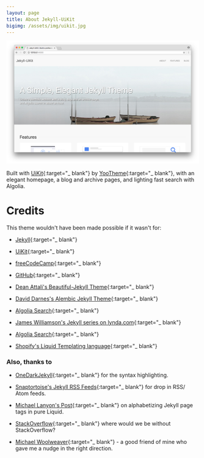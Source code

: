 ```yaml
---
layout: page
title: About Jekyll-UiKit
bigimg: /assets/img/uikit.jpg
---
```




![Jekyll-UiKit](/Screenshot.png)

Built with [UiKit](https://getuikit.com/){:target="_ blank"} by [YooTheme](https://yootheme.com/){:target="_ blank"}, with an elegant homepage, a blog and archive pages, and lighting fast search with Algolia. 

# Credits

This theme wouldn't have been made possible if it wasn't for:

* [Jekyll](https://jekyllrb.com/){:target="_ blank"}

* [UiKit](https://getuikit.com/){:target="_ blank"}

* [freeCodeCamp](https://www.freecodecamp.org/){:target="_ blank"}

* [GitHub](https://www.github.com/){:target="_ blank"}

* [Dean Attali's Beautiful-Jekyll Theme](https://github.com/daattali/beautiful-jekyll){:target="_ blank"}

* [David Darnes's Alembic Jekyll Theme](https://github.com/daviddarnes/alembic){:target="_ blank"}

* [Algolia Search](https://www.freecodecamp.org/){:target="_ blank"}

* [James Williamson's Jekyll series on lynda.com](https://www.lynda.com/Jekyll-tutorials/Jekyll-Web-Designers/383124-2.html){:target="_ blank"}

* [Algolia Search](https://www.freecodecamp.org/){:target="_ blank"}

* [Shopify's Liquid Templating language](https://help.shopify.com/themes/liquid){:target="_ blank"}

### Also, thanks to

* [OneDarkJekyll](https://github.com/mgyongyosi/OneDarkJekyll){:target="_ blank"} for the syntax highlighting.

* [Snaptortoise's Jekyll RSS Feeds](https://github.com/snaptortoise/jekyll-rss-feeds){:target="_ blank"} for drop in RSS/ Atom feeds.

* [Michael Lanyon's Post](https://blog.lanyonm.org/articles/2013/11/21/alphabetize-jekyll-page-tags-pure-liquid.html){:target="_ blank"} on alphabetizing Jekyll page tags in pure Liquid.

* [StackOverflow](https://stackoverflow.com/search?q=Jekyll){:target="_ blank"} where would we be without StackOverflow?

* [Michael Woolweaver](https://github.com/mwoolweaver){:target="_ blank"} - a good friend of mine who gave me a nudge in the right direction.
